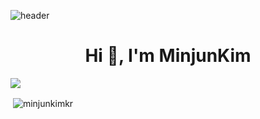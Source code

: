 ![header](https://capsule-render.vercel.app/api?type=slice)
<h1 align="center">Hi 👋, I'm MinjunKim</h1>

<img src="https://img.shields.io/badge/#339933?style=flat-square&logo=node-dot-js&logoColor=white"/></a>


<p>&nbsp;<img align="center" src="https://github-readme-stats.vercel.app/api?username=minjunkimkr&show_icons=true&locale=en" alt="minjunkimkr" /></p>

<!--
Here are some ideas to get you started:

- 🔭 I’m currently working on ...
- 🌱 I’m currently learning ...
- 👯 I’m looking to collaborate on ...
- 🤔 I’m looking for help with ...
- 💬 Ask me about ...
- 📫 How to reach me: ...
- 😄 Pronouns: ...
- ⚡ Fun fact: ...
-->
